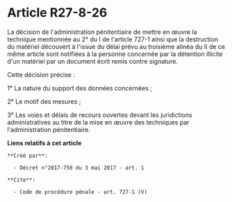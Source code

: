 # Article R27-8-26

La décision de l'administration pénitentiaire de mettre en œuvre la technique mentionnée au 2° du I de l'article 727-1 ainsi
que la destruction du matériel découvert à l'issue du délai prévu au troisième alinéa du II de ce même article sont notifiées
à la personne concernée par la détention illicite d'un matériel par un document écrit remis contre signature. 

Cette décision précise : 

1° La nature du support des données concernées ; 

2° Le motif des mesures ; 

3° Les voies et délais de recours ouvertes devant les juridictions administratives au titre de la mise en œuvre des
techniques par l'administration pénitentiaire.

**Liens relatifs à cet article**

	**Créé par**:

	  - Décret n°2017-750 du 3 mai 2017 - art. 1

	**Cite**:

	  - Code de procédure pénale - art. 727-1 (V)
